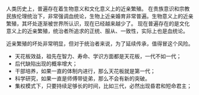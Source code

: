 人类历史上，普遍存在着生物意义和文化意义上的近亲繁殖。
在贵族意识和宗教民族伦理统治下，非常强调血统论，生物上近亲婚育非常普遍。生物意义上的近亲繁殖，其坏处逐渐被世界所认识，现在已经越来越少了。
现在普遍存在的是文化意义上的近亲繁殖，统治者所追求的正统、服从、一致性，实际上也是血统论。

近亲繁殖的坏处非常明显，但对于统治者来说，为了延续传承，值得冒这个风险。

- 天花板效益，祖先在智力、寿命、学识方面都是天花板，一代不如一代；
- 后代缺陷出现的概率增大；
- 干部培养，如果一直的体制内进行，那么天花板就是第一代；
- 科学研究，如果一直是师傅带徒弟，那么不会有新的突破。
- 集权模式下，只要持续足够长的时间，比如三代，必然出现昏君和短命君主；

